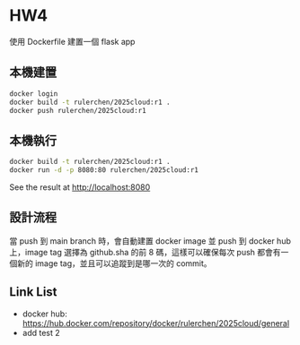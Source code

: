 # HW4

使用 Dockerfile 建置一個 flask app

## 本機建置

```bash
docker login
docker build -t rulerchen/2025cloud:r1 .
docker push rulerchen/2025cloud:r1
```

## 本機執行

```bash
docker build -t rulerchen/2025cloud:r1 .
docker run -d -p 8080:80 rulerchen/2025cloud:r1
```

See the result at [http://localhost:8080](http://localhost:8080)

## 設計流程

當 push 到 main branch 時，會自動建置 docker image 並 push 到 docker hub 上，image tag 選擇為 github.sha 的前 8 碼，這樣可以確保每次 push 都會有一個新的 image tag，並且可以追蹤到是哪一次的 commit。

## Link List

- docker hub: https://hub.docker.com/repository/docker/rulerchen/2025cloud/general
- add test 2